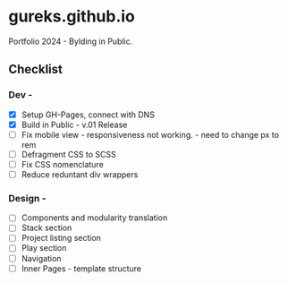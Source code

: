 # gureks.github.io

Portfolio 2024 - Bylding in Public.

## Checklist

### Dev -

- [x] Setup GH-Pages, connect with DNS
- [x] Build in Public - v.01 Release
- [ ] Fix mobile view - responsiveness not working. - need to change px to rem
- [ ] Defragment CSS to SCSS
- [ ] Fix CSS nomenclature
- [ ] Reduce reduntant div wrappers

### Design -

- [ ] Components and modularity translation
- [ ] Stack section
- [ ] Project listing section
- [ ] Play section
- [ ] Navigation
- [ ] Inner Pages - template structure
